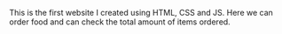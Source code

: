 This is the first website I created using HTML, CSS and JS.
Here we can order food and can check the total amount of items ordered.
